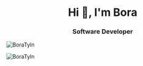 <h1 align="center">Hi 👋, I'm Bora</h1>
<h3 align="center">Software Developer</h3>

<p><img align="center" src="https://streak-stats.demolab.com/?user=BoraTyln&theme=neon-dark" alt="BoraTyln" /></p>
<p><img align="left" src="https://github-readme-stats.vercel.app/api/top-langs?username=BoraTyln&show_icons=true&locale=en&layout=compact&bg_color=000000&text_color=e41d44" alt="BoraTyln" /></p>
